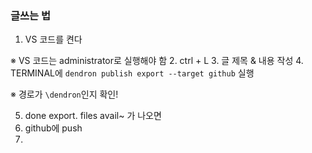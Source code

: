 ### 글쓰는 법
1. VS 코드를 켠다

  ※ VS 코드는 administrator로 실행해야 함
2. ctrl + L
3. 글 제목 & 내용 작성
4. TERMINAL에 `dendron publish export --target github` 실행

  ※ 경로가 `\dendron`인지 확인!

5. done export. files avail~ 가 나오면
6. github에 push
7. 